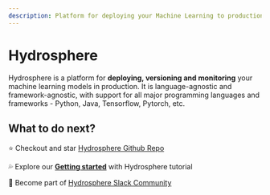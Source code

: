 ```yaml
---
description: Platform for deploying your Machine Learning to production
---
```


# Hydrosphere

Hydrosphere is a platform for **deploying, versioning and monitoring** your machine learning models in production. It is language-agnostic and framework-agnostic, with support for all major programming languages and frameworks - Python, Java, Tensorflow, Pytorch, etc.

## What to do next?

⭐️ Checkout and star [Hydrosphere Github Repo](https://github.com/Hydrospheredata/hydro-serving)

💦 Explore our [**Getting started**](getting-started.md) with Hydrosphere tutorial

🥳 Become part of [Hydrosphere Slack Community](https://join.slack.com/t/hydrospheredata/shared_invite/zt-gg41mrlg-eDz6v6yhkOfoMf~oi2mTug)

